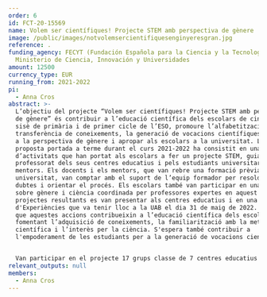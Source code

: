 ```yaml
---
order: 6
id: FCT-20-15569
name: Volem ser científiques! Projecte STEM amb perspectiva de gènere
image: /public/images/notvolemsercientifiquesenginyeresgran.jpg
reference: .
funding_agency: FECYT (Fundación Española para la Ciencia y la Tecnología),
  Ministerio de Ciencia, Innovación y Universidades
amount: 12500
currency_type: EUR
running_from: 2021-2022
pi:
  - Anna Cros
abstract: >-
  L’objectiu del projecte “Volem ser científiques! Projecte STEM amb perspectiva
  de gènere” és contribuir a l’educació científica dels escolars de cinquè i
  sisè de primària i de primer cicle de l’ESO, promoure l’alfabetització i
  transferència de coneixements, la generació de vocacions científiques atenent
  a la perspectiva de gènere i apropar als escolars a la universitat. La
  proposta portada a terme durant el curs 2021-2022 ha consistit en una sèrie
  d’activitats que han portat als escolars a fer un projecte STEM, guiats pel
  professorat dels seus centres educatius i pels estudiants universitaris
  mentors. Els docents i els mentors, que van rebre una formació prèvia a la
  universitat, van comptar amb el suport de l’equip formador per resoldre els
  dubtes i orientar el procés. Els escolars també van participar en una jornada
  sobre gènere i ciència coordinada per professores expertes en aquest tema. Els
  projectes resultants es van presentar als centres educatius i en una Fira
  d'Experiències que va tenir lloc a la UAB el dia 31 de maig de 2022. S‘espera
  que aquestes accions contribueixin a l’educació científica dels escolars,
  fomentant l’adquisició de coneixements, la familiarització amb la metodologia
  científica i l’interès per la ciència. S'espera també contribuir a
  l'empoderament de les estudiants per a la generació de vocacions científiques.


  Van participar en el projecte 17 grups classe de 7 centres educatius d'educació primària i secundària (400 estudiants de cinquè i sisè curs de primària i de primer i segon curs de l'ESO); 15 docents dels centres participants, que van rebre la formació i el suport de l'equip formador de la UAB (equip del Centre de Recerca per a la Recerca Científica i Matemàtica-CRECIM), a més de la implicació de l'equip directiu i el claustre dels centres educatius, 30 estudiants universitaris mentors (majoritàriament dones), que van rebre formació i van participar en aquest projecte en el marc d'una Activitat d'Aprenentatge i Servei reconeguda per la universitat, i finalment també es va comptar amb la implicació del professorat de les Facultats de Ciències, Biociències i de l'Escola d'Enginyeria de la UAB en l'organització de tallers de caràcter cientificotecnològic dirigit als estudiants dels centres educatius participants.
relevant_outputs: null
members:
  - Anna Cros
---
```

